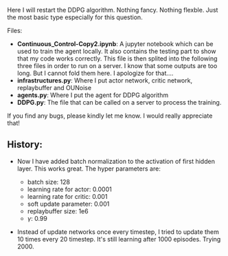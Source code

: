 Here I will restart the DDPG algorithm. Nothing fancy. Nothing flexble. Just the most basic type especially for this question.

Files:
  * **Continuous_Control-Copy2.ipynb**: A jupyter notebook which can be used to train the agent locally. It also contains the testing part to show that my code works correctly. This file is then splited into the following three files in order to run on a server. I know that some outputs are too long. But I cannot fold them here. I apologize for that....
  * **infrastructures.py**: Where I put actor network, critic network, replaybuffer and OUNoise
  * **agents.py**: Where I put the agent for DDPG algorithm
  * **DDPG.py**: The file that can be called on a server to process the training.
  
If you find any bugs, please kindly let me know. I would really appreciate that!


## History:

  * Now I have added batch normalization to the activation of first hidden layer. This works great. The hyper parameters are: 
    * batch size: 128
    * learning rate for actor: 0.0001
    * learning rate for critic: 0.001
    * soft update parameter: 0.001
    * replaybuffer size: 1e6
    * $\gamma$: 0.99
   
  * Instead of update networks once every timestep, I tried to update them 10 times every 20 timestep. It's still learning after 1000 episodes. Trying 2000.
    
